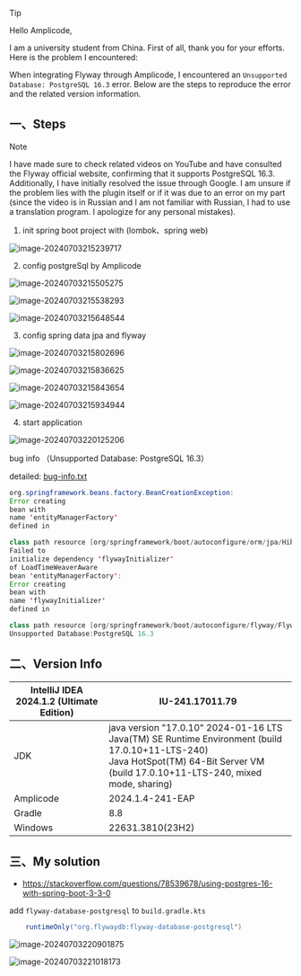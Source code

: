 > [!TIP]
>
> Hello Amplicode,
>
> I am a university student from China. First of all, thank you for your efforts. Here is the problem I encountered:
>
> When integrating Flyway through Amplicode, I encountered an `Unsupported Database: PostgreSQL 16.3` error. Below are the steps to reproduce the error and the related version information.

## 一、Steps

> [!NOTE]
>
> I have made sure to check related videos on YouTube and have consulted the Flyway official website, confirming that it supports PostgreSQL 16.3. Additionally, I have initially resolved the issue through Google. I am unsure if the problem lies with the plugin itself or if it was due to an error on my part (since the video is in Russian and I am not familiar with Russian, I had to use a translation program. I apologize for any personal mistakes).

1. init spring boot project with (lombok、spring web)

![image-20240703215239717](assets/image-20240703215239717.png)

2. config postgreSql by Amplicode

![image-20240703215505275](assets/image-20240703215505275.png)

![image-20240703215538293](assets/image-20240703215538293.png)

![image-20240703215648544](assets/image-20240703215648544.png)

3. config spring data jpa and flyway

![image-20240703215802696](assets/image-20240703215802696.png)

![image-20240703215836625](assets/image-20240703215836625.png)

![image-20240703215843654](assets/image-20240703215843654.png)

![image-20240703215934944](assets/image-20240703215934944.png)

4. start application

![image-20240703220125206](assets/image-20240703220125206.png)

bug info （Unsupported Database: PostgreSQL 16.3）

detailed: [bug-info.txt](./assets/bug-info.txt)

```java
org.springframework.beans.factory.BeanCreationException:
Error creating
bean with
name 'entityManagerFactory'
defined in

class path resource [org/springframework/boot/autoconfigure/orm/jpa/HibernateJpaConfiguration .class]:
Failed to
initialize dependency 'flywayInitializer'
of LoadTimeWeaverAware
bean 'entityManagerFactory':
Error creating
bean with
name 'flywayInitializer'
defined in

class path resource [org/springframework/boot/autoconfigure/flyway/FlywayAutoConfiguration$FlywayConfiguration .class]:
Unsupported Database:PostgreSQL 16.3
```

## 二、Version Info

| IntelliJ IDEA 2024.1.2 (Ultimate Edition) | IU-241.17011.79                                                                                                                                                                            |
|-------------------------------------------|--------------------------------------------------------------------------------------------------------------------------------------------------------------------------------------------|
| JDK                                       | java version "17.0.10" 2024-01-16 LTS<br/>Java(TM) SE Runtime Environment (build 17.0.10+11-LTS-240)<br/>Java HotSpot(TM) 64-Bit Server VM (build 17.0.10+11-LTS-240, mixed mode, sharing) |
| Amplicode                                 | 2024.1.4-241-EAP                                                                                                                                                                           |
| Gradle                                    | 8.8                                                                                                                                                                                        |
| Windows                                   | 22631.3810(23H2)                                                                                                                                                                           |

## 三、My solution

- https://stackoverflow.com/questions/78539678/using-postgres-16-with-spring-boot-3-3-0

add `flyway-database-postgresql` to `build.gradle.kts`

```groovy
    runtimeOnly("org.flywaydb:flyway-database-postgresql")
```

![image-20240703220901875](assets/image-20240703220901875.png)

![image-20240703221018173](assets/image-20240703221018173.png)
